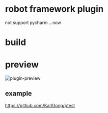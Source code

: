 # robot framework plugin

not support pycharm ...now
# build

# preview

<img src="../master/images/plugin-preview.jpg?raw=true" alt="plugin-preview"/>

## example
 https://github.com/KarlGong/ptest